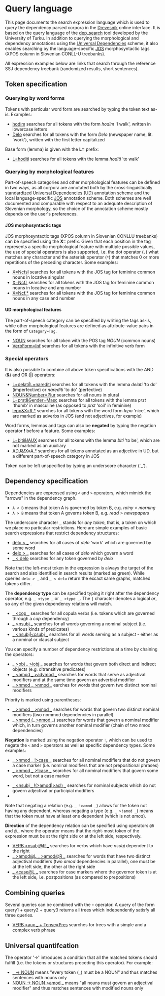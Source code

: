 # Query language

This page documents the search expression language which is used to query the dependency parsed corpora in the [Drevesnik](https://orodja.cjvt.si/drevesnik/en) online interface. It is based on the query language of the [dep_search](https://github.com/TurkuNLP/dep_search) tool developed by the University of Turku. In addition to querying the morphological and dependency annotations using the [Universal Dependencies](https://universaldependencies.org/) scheme, it also enables searching by the language-specific [JOS](https://nl.ijs.si/jos/) morphosyntactic tags (XPOS column in Slovenian CONLL-U treebanks).

All expression examples below are links that search through the reference SSJ dependency treebank (randomized results, short sentences).

## Token specification

### Querying by word forms

Tokens with particular word form are searched by typing the token text as-is. Examples:

*   [hodim](https://orodja.cjvt.si/drevesnik/show/en/demo1a/sl/0/10) searches for all tokens with the form _hodim_ 'I walk', written in lowercase letters
*   [Delo](https://orodja.cjvt.si/drevesnik/show/en/demo2a/sl/0/10) searches for all tokens with the form _Delo_ (newspaper name, lit. 'work'), written with the first letter capitalized

<!--- left out, as querying by values or attributes only doesn't work

If the searched text conflicts with a know morphological tag, the text is interpreted to mean the tag. To search for the actual text instead, the text must be written in quotation marks:

*   ["Person"](http://bionlp-www.utu.fi/dep_search/?db=English&search=%22Person%22) searches for literal text _Person_ and not the tag _Person_

--->

Base form (lemma) is given with the **L=** prefix:

*   [L=hoditi](https://orodja.cjvt.si/drevesnik/show/en/demo2b/sl/0/10) searches for all tokens with the lemma _hoditi_ 'to walk'

### Querying by morphological features

Part-of-speech categories and other morphological features can be defined in two ways, as all corpora are annotated both by the cross-linguistically standardized <a href="https://universaldependencies.org/" target="_blank">Universal Dependencies</a> (UD) annotation scheme and the local language-specific <a href="https://nl.ijs.si/jos/" target="_blank">JOS</a> annotation scheme. Both schemes are well documented and comparable with respect to an adequate description of Slovenian morphology, so the choice of the annotation scheme mostly depends on the user's preferences. 

#### JOS morphosyntactic tags
JOS morphosyntactic tags (XPOS column in Slovenian CONLLU treebanks) can be specified using the **X=** prefix. Given that each position in the tag represents a specific morphological feature with multiple possible values, the use of special operators is also supported, i.e. the dot operator (`.`) what matches any character and the asterisk operator (`*`) that matches 0 or more repetitions of the preceding character. Some examples:

*   [X=Ncfsl](https://orodja.cjvt.si/drevesnik/show/en/demo3a/sl/0/10) searches for all tokens with the JOS tag for feminine common nouns in locative singular
*   [X=Ncf.l](https://orodja.cjvt.si/drevesnik/show/en/demo4a/sl/0/10) searches for all tokens with the JOS tag for feminine common nouns in locative and any number
*   [X=Ncf.\*](https://orodja.cjvt.si/drevesnik/show/en/demo5a/sl/0/10) searches for all tokens with the JOS tag for feminine common nouns in any case and number

#### UD morphological features

The part-of-speech category can be specified by writing the tags as-is, while other morphological features are defined as attribute-value pairs in the form of `Category=Tag`.

*   [NOUN](https://orodja.cjvt.si/drevesnik/show/en/demo6a/sl/0/10) searches for all token with the POS tag _NOUN_ (common nouns)
*   [VerbForm=Inf](https://orodja.cjvt.si/drevesnik/show/en/demo7a/sl/0/10) searches for all tokens with the infinitive verb form

<!--- left out, as querying by values or attributes only doesn't work

*   [VerbForm=Inf](http://bionlp-www.utu.fi/dep_search/?db=Finnish&search=VerbForm%3DInf) searches for all infinitives
*   [Past](http://bionlp-www.utu.fi/dep_search/?db=Finnish&search=Past) searches for all past tense verbs (Note: _Past_ is interpreted to mean _Tense=Past_. Other possible category for _Past_ is _PartForm_, and to search for past participles _PartForm=Past_ must be typed.)

Also the whole categories can be searched. This is done by typing just the plain category name the same way than the tag values are used.

*   [PartForm](http://bionlp-www.utu.fi/dep_search/?db=Finnish&search=PartForm) searches for all participles: present (PartForm=Pres), past (PartForm=Past), agentive (PartForm=Agt) and negative (PartForm=Neg)

The full set of categories and tags used in any supported corpus can be found under the _Show types_ link on the main page (see e.g. [English](http://bionlp-www.utu.fi/dep_search/types/English) and [Czech](http://bionlp-www.utu.fi/dep_search/types/Czech)).  

--->

### Special operators
  
It is also possible to combine all above token specifications with the AND (**&**) and OR (**|**) operators:

*   [L=delati|L=narediti](https://orodja.cjvt.si/drevesnik/show/en/demo9a/sl/0/10) searches for all tokens with the lemma  _delati_ 'to do' (imperfective) or _narediti_ 'to do' (perfective)
*   [NOUN&Number=Plur](https://orodja.cjvt.si/drevesnik/show/en/demo10a/sl/0/10) searches for all nouns in plural
*   [L=prst&Gender=Masc](https://orodja.cjvt.si/drevesnik/show/en/demo11a/sl/0/10) searches for all tokens with the lemma _prst_ 'thumb' in masculine (as opposed to _prst_ 'soil' in feminine)
*   [lepo&X=R.\*](https://orodja.cjvt.si/drevesnik/show/en/demo8a/sl/0/10) searches for all tokens with the word form _lepo_ 'nice', which are marked as adverbs in JOS (and not adjectives, for example)

Word forms, lemmas and tags can also be **negated** by typing the negation operator **!** before a feature. Some examples:

*   [L=biti&!AUX](https://orodja.cjvt.si/drevesnik/show/en/demo12a/sl/0/10) searches for all tokens with the lemma _biti_ 'to be', which are not marked as an auxiliary
*   [ADJ&!X=A.\*](https://orodja.cjvt.si/drevesnik/show/en/demo13a/sl/0/10) searches for all tokens annotated as an adjective in UD, but a different part-of-speech category in JOS

Token can be left unspecified by typing an underscore character ('_').

## Dependency specification

Dependencies are expressed using `<` and `>` operators, which mimick the "arrows" in the dependency graph.

*   `A < B` means that token A is governed by token B, e.g. _rainy_ < _morning_
*   `A > B` means that token A governs token B, e.g. _read_ > _newspapers_

The underscore character `_` stands for _any token_, that is, a token on which we place no particular restrictions. Here are simple examples of basic search expressions that restrict dependency structures:


*   [delo < \_](https://orodja.cjvt.si/drevesnik/show/en/demo14a/sl/0/10) searches for all cases of _delo_ 'work' which are governed by some word
*   [delo > \_](https://orodja.cjvt.si/drevesnik/show/en/demo15a/sl/0/10) searches for all cases of _delo_  which govern a word
*   [\_ < delo](https://orodja.cjvt.si/drevesnik/show/en/demo16a/sl/0/10) searches for any token governed by _delo_ 

Note that the left-most token in the expression is always the target of the search and also identified in search results (marked as green). While queries `delo > _` and `_ < delo` return the excact same graphs, matched tokens differ.

The **dependency type** can be specified typing it right after the dependency operator, e.g. `_ <type _` or `_ >type _`. The `|` character denotes a logical _or_, so any of the given dependency relations will match.

*   [\_ <cop \_](https://orodja.cjvt.si/drevesnik/show/en/demo17a/sl/0/10) searches for all copula verbs (i.e. tokens which are governed through a _cop_ dependency)
*   [\_ >nsubj \_](https://orodja.cjvt.si/drevesnik/show/en/demo18a/sl/0/10) searches for all words governing a nominal subject (i.e. various kinds of predicates)
*   [\_ <nsubj|<csubj \_](https://orodja.cjvt.si/drevesnik/show/en/demo19a/sl/0/10) searches for all words serving as a subject - either as a nominal or clausal subject

You can specify a number of dependency restrictions at a time by chaining the operators:


*   [\_ >obj \_ >iobj \_](https://orodja.cjvt.si/drevesnik/show/en/demo20a/sl/0/10) searches for words that govern both direct and indirect objects (e.g. ditransitive predicates)
*   [\_ <amod \_ >advmod \_](https://orodja.cjvt.si/drevesnik/show/en/demo21a/sl/0/10) searches for words that serve as adjectival modifiers and at the same time govern an adverbial modifier
*   [\_ >nmod \_ >nmod \_](https://orodja.cjvt.si/drevesnik/show/en/demo22a/sl/0/10) earches for words that govern two distinct nominal modifiers

Priority is marked using parentheses:

*   [\_ >nmod \_ >nmod \_](https://orodja.cjvt.si/drevesnik/show/en/demo23a/sl/0/10) searches for words that govern two distinct nominal modifiers (two nommod dependencies in parallel)
*   [\_ >nmod (\_ >nmod \_)](https://orodja.cjvt.si/drevesnik/show/en/demo24a/sl/0/10) searches for words that govern a nominal modifier which, in turn governs another nominal modifier (chain of two nmod dependencies)


**Negation** is marked using the negation operator `!`, which can be used to negate the `<` and `>` operators as well as specific dependency types. Some examples:

*   [\_ >nmod \_ !>case \_](https://orodja.cjvt.si/drevesnik/show/en/demo25a/sl/0/10) searches for all nominal modifiers that do not govern a case marker (i.e. nominal modifiers that are not prepositional phrases)
*   [\_ >nmod \_ >!case \_](https://orodja.cjvt.si/drevesnik/show/en/demo26a/sl/0/10) searches for all nominal modifiers that govern some word, but not a case marker

<!--- ta kombinacija ne dela kot pričakovano - vrne tudi advcl z mark ... najbrž manjka 'for every dependent'
*   [\_ <advcl \_ !>mark \_](http://bionlp-www.utu.fi/dep_search/?db=English&search=_%20%3Cadvcl%20_%20%21%3Emark%20_) searches for heads of unmarked adverbial clauses (governed by advcl but not governing mark)
*   [\_ <nsubj \_ !(>amod|>acl) \_](http://bionlp-www.utu.fi/dep_search/?db=English&search=_%20%3Cnsubj%20_%20%21%28%3Eamod%7C%3Eacl%29%20_) searches for subjects which do not govern adjectival or participial modifiers
*   [\_ <nsubj \_ >!amod \_](http://bionlp-www.utu.fi/dep_search/?db=English&search=_%20%3Cnsubj%20_%20%3E%21amod%20_) searches for subjects which governs something but it cannot be an adjective (governed by nsubj and governs something which is not amod)
--->
*   [\_ <nsubj \_ !(>amod|>acl) \_](https://orodja.cjvt.si/drevesnik/show/en/demo27a/sl/0/10) searches for nominal subjects which do not govern adjectival or participial modifiers
*   
Note that negating a relation (e.g. `_ !>amod _`) allows for the token not having any dependent, whereas negating a type (e.g. `_ >!amod _`) means that the token must have at least one dependent (which is not _amod_).

**Direction** of the dependency relation can be specified using operators `@R` and `@L`, where the operator means that the right-most token of the expression must be at the right side or at the left side, respectively.

*   [VERB >nsubj@R \_](https://orodja.cjvt.si/drevesnik/show/en/demo28a/sl/0/10) searches for verbs which have _nsubj_ dependent to the right
*   [\_ >amod@L \_ >amod@R \_](https://orodja.cjvt.si/drevesnik/show/en/demo29a/sl/0/10) searches for words that have two distinct adjectival modifiers (two _amod_ dependencies in parallel), one must be at the left side, the other at the right side
*   [\_ <case@L \_](https://orodja.cjvt.si/drevesnik/show/en/demo30a/sl/0/10) searches for case markers where the governor token is at the left side, i.e. postpositions (as compared to prepositions)

## Combining queries

Several queries can be combined with the `+` operator. A query of the form query1 + query2 + query3 returns all trees which independently satisfy all three queries.

*   [VERB >aux \_ + Tense=Pres](https://orodja.cjvt.si/drevesnik/show/en/demo31a/sl/0/10) searches for trees with a simple and a complex verb phrase

## Universal quantifcation

The operator '->' introduces a condition that all the matched tokens should fulfill (i.e. the tokens or structures preceding this operator). For example:

*   [\_ -> NOUN](https://orodja.cjvt.si/drevesnik/show/en/demo32a/sl/0/10) means "every token (`_`) must be a NOUN" and thus matches sentences with nouns only
*   [NOUN -> NOUN >amod \_](https://orodja.cjvt.si/drevesnik/show/en/demo33a/sl/0/10) means "all nouns must govern an adjectival modifier" and thus matches sentences with modified nouns only 
